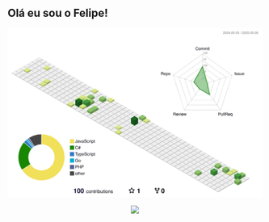 ## Olá eu sou o Felipe!

  ![Status](./profile-3d-contrib/profile-green-animate.svg)
 
  <div align="center" >
<a href="https://skillicons.dev"   >
  <img src="https://skillicons.dev/icons?i=html,css,js,ts,angular,go,py,cs,dotnet,php,linux,figma" />
</a>
  <br />

  </div>

  
 






 
  
  

  


